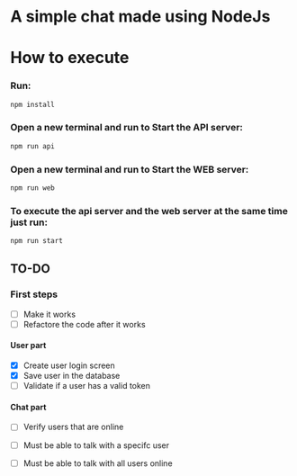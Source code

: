 # A simple chat made using NodeJs 

# How to execute
### Run: 
```bash
npm install
``` 

### Open a new terminal and run to Start the API server: 
```bash
npm run api
```

### Open a new terminal and run to Start the WEB server:
```bash
npm run web
```

### To execute the api server and the web server at the same time just run: 
```bash
npm run start 
```

## TO-DO
  ### First steps
  - [ ] Make it works
  - [ ] Refactore the code after it works
  #### User part
  - [x] Create user login screen
  - [x] Save user in the database
  - [ ] Validate if a user has a valid token

  #### Chat part
  - [ ] Verify users that are online
  - [ ] Must be able to talk with a specifc user
  - [ ] Must be able to talk with all users online

